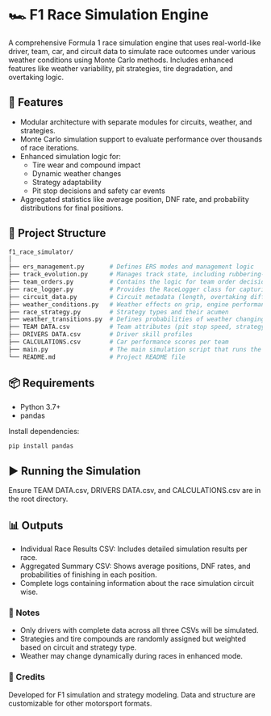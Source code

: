 # 🏎️ F1 Race Simulation Engine

A comprehensive Formula 1 race simulation engine that uses real-world-like driver, team, car, and circuit data to simulate race outcomes under various weather conditions using Monte Carlo methods. Includes enhanced features like weather variability, pit strategies, tire degradation, and overtaking logic.

## 🚀 Features

- Modular architecture with separate modules for circuits, weather, and strategies.
- Monte Carlo simulation support to evaluate performance over thousands of race iterations.
- Enhanced simulation logic for:
  - Tire wear and compound impact
  - Dynamic weather changes
  - Strategy adaptability
  - Pit stop decisions and safety car events
- Aggregated statistics like average position, DNF rate, and probability distributions for final positions.

## 📁 Project Structure

```bash
f1_race_simulator/
│
├── ers_management.py       # Defines ERS modes and management logic
├── track_evolution.py      # Manages track state, including rubbering-in and grip evolution
├── team_orders.py          # Contains the logic for team order decisions
├── race_logger.py          # Provides the RaceLogger class for capturing race events
├── circuit_data.py         # Circuit metadata (length, overtaking difficulty, etc.)
├── weather_conditions.py   # Weather effects on grip, engine performance, etc.
├── race_strategy.py        # Strategy types and their acumen
├── weather_transitions.py  # Defines probabilities of weather changing
├── TEAM DATA.csv           # Team attributes (pit stop speed, strategy acumen)
├── DRIVERS DATA.csv        # Driver skill profiles
├── CALCULATIONS.csv        # Car performance scores per team
├── main.py                 # The main simulation script that runs the race
└── README.md               # Project README file
```

## 📦 Requirements

- Python 3.7+
- pandas

Install dependencies:

```bash
pip install pandas
```

## ▶️ Running the Simulation
Ensure TEAM DATA.csv, DRIVERS DATA.csv, and CALCULATIONS.csv are in the root directory.

## 📊 Outputs
- Individual Race Results CSV: Includes detailed simulation results per race.
- Aggregated Summary CSV: Shows average positions, DNF rates, and probabilities of finishing in each position.
- Complete logs containing information about the race simulation circuit wise.

### 📌 Notes
- Only drivers with complete data across all three CSVs will be simulated.
- Strategies and tire compounds are randomly assigned but weighted based on circuit and strategy type.
- Weather may change dynamically during races in enhanced mode.

### 🧠 Credits
Developed for F1 simulation and strategy modeling. Data and structure are customizable for other motorsport formats.
